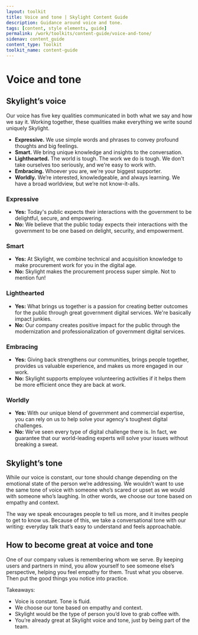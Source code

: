 ```yaml
---
layout: toolkit
title: Voice and tone | Skylight Content Guide
description: Guidance around voice and tone.
tags: [content, style elements, guide]
permalink: /work/toolkits/content-guide/voice-and-tone/
sidenav: content_guide
content_type: Toolkit
toolkit_name: content-guide
---
```


# Voice and tone

## Skylight’s voice

Our voice has five key qualities communicated in both what we say and how we say it. Working together, these qualities make everything we write sound uniquely Skylight.

* **Expressive.** We use simple words and phrases to convey profound thoughts and big feelings.
* **Smart.** We bring unique knowledge and insights to the conversation.
* **Lighthearted.** The world is tough. The work we do is tough. We don't take ourselves too seriously, and we're easy to work with.
* **Embracing.** Whoever you are, we're your biggest supporter.
* **Worldly.** We’re interested, knowledgeable, and always learning. We have a broad worldview, but we’re not know-it-alls.


### Expressive

* **Yes:** Today's public expects their interactions with the government to be delightful, secure, and empowering.
* **No:** We believe that the public today expects their interactions with the government to be one based on delight, security, and empowerment.


### Smart

* **Yes:** At Skylight, we combine technical and acquisition knowledge to make procurement work for you in the digital age.
* **No:** Skylight makes the procurement process super simple. Not to mention fun!


### Lighthearted

* **Yes:** What brings us together is a passion for creating better outcomes for the public through great government digital services. We're basically impact junkies.
* **No:** Our company creates positive impact for the public through the modernization and professionalization of government digital services.


### Embracing

* **Yes:** Giving back strengthens our communities, brings people together, provides us valuable experience, and makes us more engaged in our work.
* **No:** Skylight supports employee volunteering activities if it helps them be more efficient once they are back at work.


### Worldly

* **Yes:** With our unique blend of government and commercial expertise, you can rely on us to help solve your agency's toughest digital challenges.
* **No:** We’ve seen every type of digital challenge there is. In fact, we guarantee that our world-leading experts will solve your issues without breaking a sweat.


## Skylight’s tone

While our voice is constant, our tone should change depending on the emotional state of the person we’re addressing. We wouldn’t want to use the same tone of voice with someone who’s scared or upset as we would with someone who’s laughing. In other words, we choose our tone based on empathy and context.

The way we speak encourages people to tell us more, and it invites people to get to know us. Because of this, we take a conversational tone with our writing: everyday talk that’s easy to understand and feels approachable.


## How to become great at voice and tone

One of our company values is remembering whom we serve. By keeping users and partners in mind, you allow yourself to see someone else’s perspective, helping you feel empathy for them. Trust what you observe. Then put the good things you notice into practice.

Takeaways:
* Voice is constant. Tone is fluid.
* We choose our tone based on empathy and context.
* Skylight would be the type of person you’d love to grab coffee with.
* You’re already great at Skylight voice and tone, just by being part of the team.
